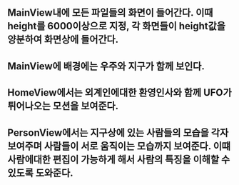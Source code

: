## MainView내에 모든 파일들의 화면이 들어간다. 이때 height를 6000이상으로 지정, 각 화면들이 height값을 양분하여 화면상에 들어간다.
## MainView에 배경에는 우주와 지구가 함께 보인다.

## HomeView에서는 외계인에대한 환영인사와 함께 UFO가 튀어나오는 모션을 보여준다.

## PersonView에서는 지구상에 있는 사람들의 모습을 각자 보여주며 사람들이 서로 움직이는 모습까지 보여준다. 이떄 사람에대한 편집이 가능하게 해서 사람의 특징을 이해할 수 있도록 도와준다.